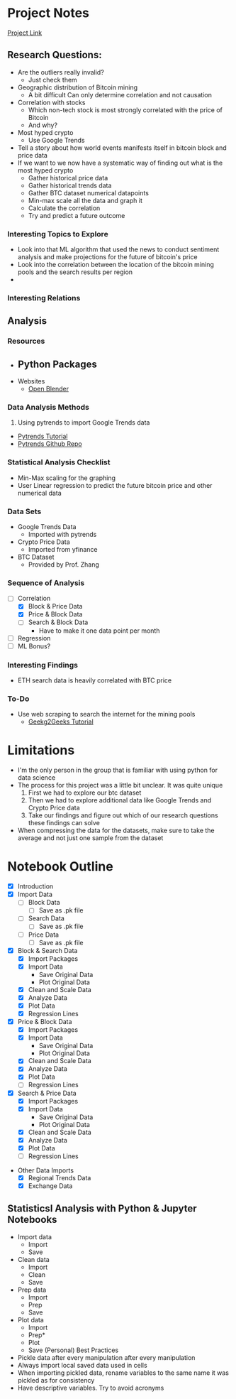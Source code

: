 # Project Notes
[Project Link](https://docs.google.com/document/d/1C2lyHeIPJA2I4QPfz0SOv1lIj86oaogqGy9ZbJR0iRw/edit?usp=sharing)

## Research Questions:
- Are the outliers really invalid? 
    + Just check them 
- Geographic distribution of Bitcoin mining 
    + A bit difficult
    Can only determine correlation and not causation
- Correlation with stocks
    + Which non-tech stock is most strongly correlated with the price of Bitcoin
    + And why?
- Most hyped crypto
    + Use Google Trends
- Tell a story about how world events manifests itself in bitcoin block and price data
- If we want to we now have a systematic way of finding out what is the most hyped crypto
    - Gather historical price data
    - Gather historical trends data
    - Gather BTC dataset numerical datapoints
    - Min-max scale all the data and graph it
    - Calculate the correlation
    - Try and predict a future outcome
        
### Interesting Topics to Explore
- Look into that ML algorithm that used the news to conduct sentiment analysis and make projections for the future of bitcoin's price
- Look into the correlation between the location of the bitcoin mining pools and the search results per region
- 

### Interesting Relations

## Analysis
### Resources
- Python Packages
    - 
- Websites
    - [Open Blender](https://www.openblender.io/#/welcome)

### Data Analysis Methods
1. Using pytrends to import Google Trends data
- [Pytrends Tutorial](https://www.thepythoncode.com/article/extract-google-trends-data-in-python)
- [Pytrends Github Repo](https://github.com/GeneralMills/pytrends)

### Statistical Analysis Checklist
- Min-Max scaling for the graphing
- User Linear regression to predict the future bitcoin price and other numerical data

### Data Sets
- Google Trends Data
    - Imported with pytrends 
- Crypto Price Data
    - Imported from yfinance 
- BTC Dataset
    - Provided by Prof. Zhang 

### Sequence of Analysis
- [ ] Correlation
    - [x] Block & Price Data
    - [x] Price & Block Data
    - [ ] Search & Block Data
        - Have to make it one data point per month 
- [ ] Regression
- [ ] ML Bonus?

### Interesting Findings
- ETH search data is heavily correlated with BTC price

### To-Do
- Use web scraping to search the internet for the mining pools
    - [Geekg2Geeks Tutorial](https://www.geeksforgeeks.org/performing-google-search-using-python-code/)

# Limitations
- I'm the only person in the group that is familiar with using python for data science
- The process for this project was a little bit unclear. It was quite unique
    1. First we had to explore our btc dataset
    2. Then we had to explore additional data like Google Trends and Crypto Price data
    3. Take our findings and figure out which of our research questions these findings can solve
 - When compressing the data for the datasets, make sure to take the average and not just one sample from the dataset

# Notebook Outline
- [x] Introduction
- [x] Import Data
    - [ ] Block Data
        - [ ] Save as .pk file
    - [ ] Search Data
        - [ ] Save as .pk file
    - [ ] Price Data
        - [ ] Save as .pk file
- [x] Block & Search Data
    - [x] Import Packages
    - [x] Import Data
        - Save Original Data
        - Plot Original Data
    - [x] Clean and Scale Data 
    - [x] Analyze Data
    - [x] Plot Data
    - [x] Regression Lines
- [x] Price & Block Data
    - [x] Import Packages
    - [x] Import Data
        - Save Original Data
        - Plot Original Data
    - [x] Clean and Scale Data 
    - [x] Analyze Data
    - [x] Plot Data
    - [ ] Regression Lines
- [x] Search & Price Data
    - [x] Import Packages
    - [x] Import Data
        - Save Original Data
        - Plot Original Data
    - [x] Clean and Scale Data 
    - [x] Analyze Data
    - [x] Plot Data
    - [ ] Regression Lines
- Other Data Imports
    - [x] Regional Trends Data
    - [x] Exchange Data
    
## Statisticsl Analysis with Python & Jupyter Notebooks 

- Import data
    - Import 
    - Save
- Clean data
    - Import 
    - Clean
    - Save
- Prep data
    - Import 
    - Prep
    - Save
- Plot data
    - Import
    - Prep*
    - Plot
    - Save
(Personal) Best Practices
- Pickle data after every manipulation after every manipulation
- Always import local saved data used in cells
- When importing pickled data, rename variables to the same name it was pickled as for consistency
- Have descriptive variables. Try to avoid acronyms
